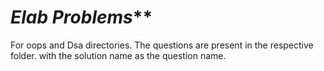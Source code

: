 # *Elab Problems***
For oops and Dsa directories.
The questions  are present in the respective folder.
with the solution name as the question name.
